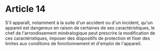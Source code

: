 # Article 14

S'il apparaît, notamment à la suite d'un accident ou d'un incident, qu'un appareil est dangereux en raison de certaines de ses caractéristiques, le chef de l'arrondissement minéralogique peut prescrire la modification de ces caractéristiques, imposer des dispositifs de protection et fixer des limites aux conditions de fonctionnement et d'emploi de l'appareil.
